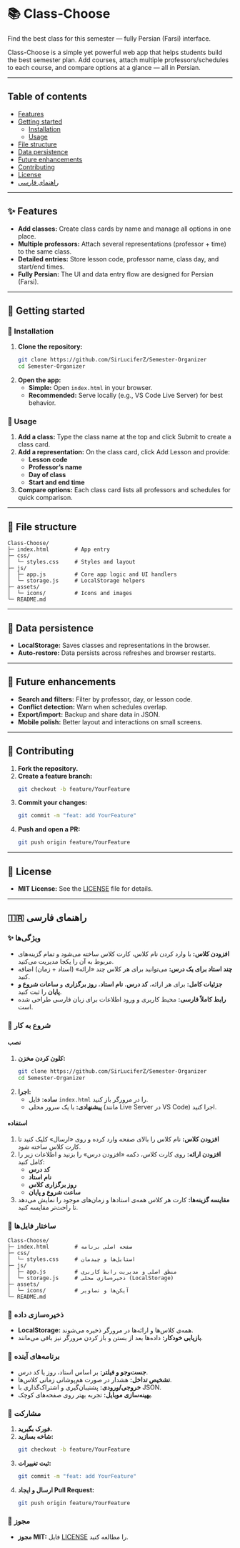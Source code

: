 
# 📚 Class-Choose

Find the best class for this semester — fully Persian (Farsi) interface.

Class-Choose is a simple yet powerful web app that helps students build the best semester plan. Add courses, attach multiple professors/schedules to each course, and compare options at a glance — all in Persian.

---

## Table of contents

- [Features](#-features)
- [Getting started](#-getting-started)
  - [Installation](#-installation)
  - [Usage](#-usage)
- [File structure](#-file-structure)
- [Data persistence](#-data-persistence)
- [Future enhancements](#-future-enhancements)
- [Contributing](#-contributing)
- [License](#-license)
- [راهنمای فارسی](#-راهنمای-فارسی)

---

## ✨ Features

- **Add classes:** Create class cards by name and manage all options in one place.
- **Multiple professors:** Attach several representations (professor + time) to the same class.
- **Detailed entries:** Store lesson code, professor name, class day, and start/end times.
- **Fully Persian:** The UI and data entry flow are designed for Persian (Farsi).

---

## 🚀 Getting started

### 🔧 Installation

1. **Clone the repository:**
   ```bash
   git clone https://github.com/SirLuciferZ/Semester-Organizer
   cd Semester-Organizer
   ```
2. **Open the app:**
   - **Simple:** Open `index.html` in your browser.
   - **Recommended:** Serve locally (e.g., VS Code Live Server) for best behavior.

### 🧭 Usage

1. **Add a class:** Type the class name at the top and click Submit to create a class card.
2. **Add a representation:** On the class card, click Add Lesson and provide:
   - **Lesson code**
   - **Professor’s name**
   - **Day of class**
   - **Start and end time**
3. **Compare options:** Each class card lists all professors and schedules for quick comparison.

---

## 📂 File structure

```
Class-Choose/
├─ index.html        # App entry
├─ css/
│  └─ styles.css     # Styles and layout
├─ js/
│  ├─ app.js         # Core app logic and UI handlers
│  └─ storage.js     # LocalStorage helpers
├─ assets/
│  └─ icons/         # Icons and images
└─ README.md
```

---

## 💾 Data persistence

- **LocalStorage:** Saves classes and representations in the browser.
- **Auto-restore:** Data persists across refreshes and browser restarts.

---

## 📌 Future enhancements

- **Search and filters:** Filter by professor, day, or lesson code.
- **Conflict detection:** Warn when schedules overlap.
- **Export/import:** Backup and share data in JSON.
- **Mobile polish:** Better layout and interactions on small screens.

---

## 🤝 Contributing

1. **Fork the repository.**
2. **Create a feature branch:**
   ```bash
   git checkout -b feature/YourFeature
   ```
3. **Commit your changes:**
   ```bash
   git commit -m "feat: add YourFeature"
   ```
4. **Push and open a PR:**
   ```bash
   git push origin feature/YourFeature
   ```

---

## 📜 License

- **MIT License:** See the [LICENSE](LICENSE) file for details.

---

## 🇮🇷 راهنمای فارسی

### ✨ ویژگی‌ها

- **افزودن کلاس:** با وارد کردن نام کلاس، کارت کلاس ساخته می‌شود و تمام گزینه‌های مربوط به آن را یکجا مدیریت می‌کنید.
- **چند استاد برای یک درس:** می‌توانید برای هر کلاس چند «ارائه» (استاد + زمان) اضافه کنید.
- **جزئیات کامل:** برای هر ارائه، **کد درس**، **نام استاد**، **روز برگزاری** و **ساعات شروع و پایان** را ثبت کنید.
- **رابط کاملاً فارسی:** محیط کاربری و ورود اطلاعات برای زبان فارسی طراحی شده است.

### 🚀 شروع به کار

#### نصب

1. **کلون کردن مخزن:**
   ```bash
   git clone https://github.com/SirLuciferZ/Semester-Organizer
   cd Semester-Organizer
   ```
2. **اجرا:**
   - **ساده:** فایل `index.html` را در مرورگر باز کنید.
   - **پیشنهادی:** با یک سرور محلی (مانند Live Server در VS Code) اجرا کنید.

#### استفاده

1. **افزودن کلاس:** نام کلاس را بالای صفحه وارد کرده و روی «ارسال» کلیک کنید تا کارت کلاس ساخته شود.
2. **افزودن ارائه:** روی کارت کلاس، دکمه «افزودن درس» را بزنید و اطلاعات زیر را کامل کنید:
   - **کد درس**
   - **نام استاد**
   - **روز برگزاری کلاس**
   - **ساعت شروع و پایان**
3. **مقایسه گزینه‌ها:** کارت هر کلاس همه‌ی استادها و زمان‌های موجود را نمایش می‌دهد تا راحت‌تر مقایسه کنید.

### 📂 ساختار فایل‌ها

```
Class-Choose/
├─ index.html        # صفحه اصلی برنامه
├─ css/
│  └─ styles.css     # استایل‌ها و چیدمان
├─ js/
│  ├─ app.js         # منطق اصلی و مدیریت رابط کاربری
│  └─ storage.js     # ذخیره‌سازی محلی (LocalStorage)
├─ assets/
│  └─ icons/         # آیکن‌ها و تصاویر
└─ README.md
```

### 💾 ذخیره‌سازی داده

- **LocalStorage:** همه‌ی کلاس‌ها و ارائه‌ها در مرورگر ذخیره می‌شوند.
- **بازیابی خودکار:** داده‌ها بعد از بستن و باز کردن مرورگر نیز باقی می‌مانند.

### 📌 برنامه‌های آینده

- **جست‌وجو و فیلتر:** بر اساس استاد، روز یا کد درس.
- **تشخیص تداخل:** هشدار در صورت هم‌پوشانی زمانی کلاس‌ها.
- **خروجی/ورودی:** پشتیبان‌گیری و اشتراک‌گذاری با JSON.
- **بهینه‌سازی موبایل:** تجربه بهتر روی صفحه‌های کوچک.

### 🤝 مشارکت

1. **فورک بگیرید.**
2. **شاخه بسازید:**
   ```bash
   git checkout -b feature/YourFeature
   ```
3. **ثبت تغییرات:**
   ```bash
   git commit -m "feat: add YourFeature"
   ```
4. **ارسال و ایجاد Pull Request:**
   ```bash
   git push origin feature/YourFeature
   ```

### 📜 مجوز

- **مجوز MIT:** فایل [LICENSE](LICENSE) را مطالعه کنید.
